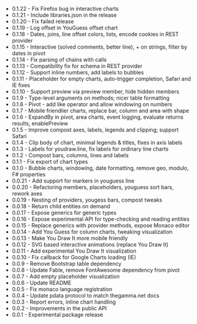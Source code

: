  * 0.1.22 - Fix Firefox bug in interactive charts
 * 0.1.21 - Include libraries.json in the release
 * 0.1.20 - Fix failed release
 * 0.1.19 - Log offset in YouGuess offset chart
 * 0.1.18 - Dates, joins, line offset colors, lists, encode cookies in REST provider
 * 0.1.15 - Interactive (solved comments, better line), + on strings, filter by dates in pivot
 * 0.1.14 - Fix parsing of chains with calls
 * 0.1.13 - Compatibility fix for schema in REST provider
 * 0.1.12 - Support inline numbers, add labels to bubbles
 * 0.1.11 - Placeholder for empty charts, auto-trigger completion, Safari and IE fixes
 * 0.1.10 - Support preview via preview member, hide hidden members
 * 0.1.9 - Type-level arguments on methods; nicer table formatting
 * 0.1.8 - Pivot - add like operator and allow windowing on numbers
 * 0.1.7 - Mobile friendlier charts, replace bar, column and area with shape
 * 0.1.6 - ExpandBy in pivot, area charts, event logging, evaluate returns results, enablePreview
 * 0.1.5 - Improve compost axes, labels, legends and clipping; support Safari 
 * 0.1.4 - Clip body of chart, minimal legends & titles, fixes in axis labels
 * 0.1.3 - Labels for youdraw.line, fix labels for ordinary line charts
 * 0.1.2 - Compost bars, columns, lines and labels
 * 0.1.1 - Fix export of chart types
 * 0.1.0 - Bubble charts, windowing, date formatting, remove geo, modulo, F# properties
 * 0.0.21 - Add support for markers in youguess line
 * 0.0.20 - Refactoring members, placeholders, youguess sort bars, rework axes
 * 0.0.19 - Nesting of providers, yougess bars, compost tweaks
 * 0.0.18 - Return child entities on demand
 * 0.0.17 - Expose generics for generic types
 * 0.0.16 - Expose experimental API for type-checking and reading entities
 * 0.0.15 - Replace generics with provider methods, expose Monaco editor
 * 0.0.14 - Add You Guess for column charts, tweaking visualization
 * 0.0.13 - Make You Draw It more mobile friendly
 * 0.0.12 - SVG based interactive animations (replace You Draw It)
 * 0.0.11 - Add experimental You Draw It visualization 
 * 0.0.10 - Fix callback for Google Charts loading (IE)
 * 0.0.9 - Remove Bootstrap table dependency
 * 0.0.8 - Update Fable, remove FontAwesome dependency from pivot
 * 0.0.7 - Add empty placeholder visualization
 * 0.0.6 - Update README
 * 0.0.5 - Fix monaco language registration
 * 0.0.4 - Update pdata protocol to match thegamma.net docs
 * 0.0.3 - Report errors, inline chart handling
 * 0.0.2 - Improvements in the public API
 * 0.0.1 - Experimental package release